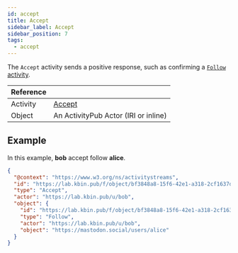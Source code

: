 ```yaml
---
id: accept
title: Accept
sidebar_label: Accept
sidebar_position: 7
tags:
  - accept
---
```


The `Accept` activity sends a positive response, such as confirming a [`Follow` activity](follow).

| Reference |                                                                    |
| --------- | ------------------------------------------------------------------ |
| Activity  | [Accept](https://www.w3.org/TR/activitypub/#accept-activity-inbox) |
| Object    | An ActivityPub Actor (IRI or inline)                               |

## Example

In this example, **bob** accept follow **alice**.

```json
{
  "@context": "https://www.w3.org/ns/activitystreams",
  "id": "https://lab.kbin.pub/f/object/bf3848a8-15f6-42e1-a318-2cf1637d6814/accept",
  "type": "Accept",
  "actor": "https://lab.kbin.pub/u/bob",
  "object": {
    "id": "https://lab.kbin.pub/f/object/bf3848a8-15f6-42e1-a318-2cf1637d6814/accept",
    "type": "Follow",
    "actor": "https://lab.kbin.pub/u/bob",
    "object": "https://mastodon.social/users/alice"
  }
}
```
